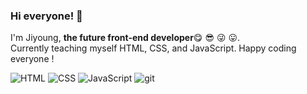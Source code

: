 ### Hi everyone! 👋
I'm Jiyoung, **the future front-end developer**😋 😎 😜 😛. <br>
Currently teaching myself HTML, CSS, and JavaScript. Happy coding everyone !


![HTML](https://img.shields.io/badge/-HTML5-f05032?style=for-the-badge&logo=html5&logoColor=ffffff)
![CSS](https://img.shields.io/badge/-CSS3-007ACC?style=for-the-badge&logo=css3)
![JavaScript](https://img.shields.io/badge/-JavaScript-%23F7DF1C?style=for-the-badge&logo=javascript&logoColor=000000&labelColor=%23F7DF1C&color=%23FFCE5A)
![git](https://img.shields.io/badge/-Git-F05032?style=for-the-badge&logo=git&logoColor=ffffff)
